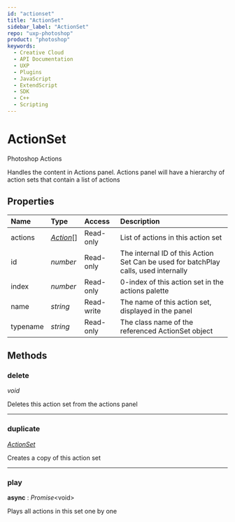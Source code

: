 ```yaml
---
id: "actionset"
title: "ActionSet"
sidebar_label: "ActionSet"
repo: "uxp-photoshop"
product: "photoshop"
keywords:
  - Creative Cloud
  - API Documentation
  - UXP
  - Plugins
  - JavaScript
  - ExtendScript
  - SDK
  - C++
  - Scripting
---
```


# ActionSet

Photoshop Actions

Handles the content in Actions panel.
Actions panel will have a hierarchy of action sets that contain a list of actions

## Properties

| Name | Type | Access | Description |
| :------ | :------ | :------ | :------ |
| actions | [*Action*](/ps_reference/classes/action/)[] | Read-only | List of actions in this action set |
| id | *number* | Read-only | The internal ID of this Action Set Can be used for batchPlay calls, used internally |
| index | *number* | Read-only | 0-index of this action set in the actions palette |
| name | *string* | Read-write | The name of this action set, displayed in the panel |
| typename | *string* | Read-only | The class name of the referenced ActionSet object |

## Methods

### delete

*void*

Deletes this action set from the actions panel

___

### duplicate

[*ActionSet*](/ps_reference/classes/actionset/)

Creates a copy of this action set

___

### play

**async** : *Promise*<void\>

Plays all actions in this set one by one
